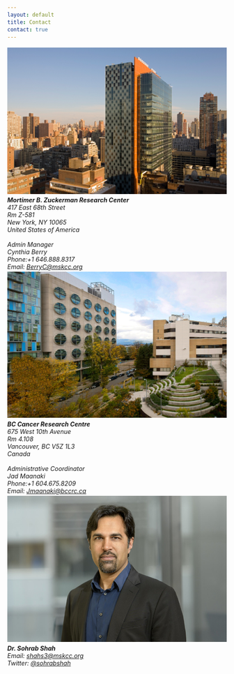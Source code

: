 ```yaml
---
layout: default
title: Contact
contact: true
---
```


<div class="row">
	<div class="col-md-3" style="padding: 0.19em 0">
		<img src="/assets/images/msk_contact_page.jpg">
	</div>
	<div class="col-md-3">
		<address>
			<b>Mortimer B. Zuckerman Research Center</b> <br>
				417 East 68th Street<br>
				Rm Z-581<br>
				New York, NY 10065<br>
				United States of America<br>
				<br>
				Admin Manager<br>
				Cynthia Berry<br>
				Phone:+1 646.888.8317<br>
				Email: <a href="mailto:BerryC@mskcc.org">BerryC@mskcc.org</a><br>
		</address>
	</div>
	<div class="col-md-3" style="padding: 0.19em 0">
		<img src="/assets/images/bccancer_contact_page.jpg">
	</div>
	<div class="col-md-3">
		<address>
			<b>BC Cancer Research Centre</b> <br>
				675 West 10th Avenue<br>
				Rm 4.108<br>
				Vancouver, BC V5Z 1L3<br>
				Canada<br>
				<br>
				Administrative Coordinator <br>
				Jad Maanaki<br>
				Phone:+1 604.675.8209<br>
				Email: <a href="mailto:Jmaanaki@bccrc.ca">Jmaanaki@bccrc.ca</a> <br>
		</address>
	</div>
</div>

<div class="bigspacer"></div>

<div class="row">
	<div class="col-md-3" style="padding: 0.19em 0">
		<img src="/assets/images/sshah_contact_page.jpg">
	</div>
	<div class="col-md-3">
		<address>
			<b>Dr. Sohrab Shah</b><br>
			Email: <a href="mailto:shahs3@mskcc.org">shahs3@mskcc.org</a> <br>
			Twitter: <a href="#" onclick='window.open("https://twitter.com/sohrabshah");return false;'> @sohrabshah</a><br>
		</address>
	</div>
</div>

<div class="bigspacer"></div>
